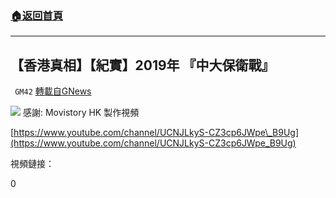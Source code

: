 ###  [:house:返回首頁](https://github.com/ourhimalayas/txt)
---

## 【香港真相】【紀實】2019年 『中大保衛戰』
` GM42` [轉載自GNews](https://gnews.org/zh-hans/551860/)

![]()![](https://gnews-media-offload.s3.amazonaws.com/wp-content/uploads/2020/11/12134405/Ehw-IypVoAEHdPf.jpg)
感謝: Movistory HK 製作視頻

[https://www.youtube.com/channel/UCNJLkyS-CZ3cp6JWpe\_B9Ug](https://www.youtube.com/channel/UCNJLkyS-CZ3cp6JWpe_B9Ug)

視頻鏈接：



0
